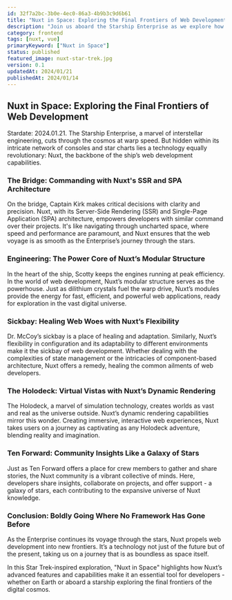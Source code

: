 ```yaml
---
id: 32f7a2bc-3b0e-4ec0-86a3-4b9b3c9d6b61
title: "Nuxt in Space: Exploring the Final Frontiers of Web Development"
description: "Join us aboard the Starship Enterprise as we explore how Nuxt's advanced features and capabilities make it the ideal technology for space exploration and interstellar web development in the Star Trek universe."
category: frontend
tags: [nuxt, vue]
primaryKeyword: ["Nuxt in Space"]
status: published
featured_image: nuxt-star-trek.jpg
version: 0.1
updatedAt: 2024/01/21
publishedAt: 2024/01/14
---
```


## Nuxt in Space: Exploring the Final Frontiers of Web Development

Stardate: 2024.01.21. The Starship Enterprise, a marvel of interstellar engineering, cuts through the cosmos at warp speed. But hidden within its intricate network of consoles and star charts lies a technology equally revolutionary: Nuxt, the backbone of the ship’s web development capabilities.

### The Bridge: Commanding with Nuxt's SSR and SPA Architecture

On the bridge, Captain Kirk makes critical decisions with clarity and precision. Nuxt, with its Server-Side Rendering (SSR) and Single-Page Application (SPA) architecture, empowers developers with similar command over their projects. It's like navigating through uncharted space, where speed and performance are paramount, and Nuxt ensures that the web voyage is as smooth as the Enterprise’s journey through the stars.

### Engineering: The Power Core of Nuxt’s Modular Structure

In the heart of the ship, Scotty keeps the engines running at peak efficiency. In the world of web development, Nuxt’s modular structure serves as the powerhouse. Just as dilithium crystals fuel the warp drive, Nuxt’s modules provide the energy for fast, efficient, and powerful web applications, ready for exploration in the vast digital universe.

### Sickbay: Healing Web Woes with Nuxt’s Flexibility

Dr. McCoy’s sickbay is a place of healing and adaptation. Similarly, Nuxt’s flexibility in configuration and its adaptability to different environments make it the sickbay of web development. Whether dealing with the complexities of state management or the intricacies of component-based architecture, Nuxt offers a remedy, healing the common ailments of web developers.

### The Holodeck: Virtual Vistas with Nuxt’s Dynamic Rendering

The Holodeck, a marvel of simulation technology, creates worlds as vast and real as the universe outside. Nuxt’s dynamic rendering capabilities mirror this wonder. Creating immersive, interactive web experiences, Nuxt takes users on a journey as captivating as any Holodeck adventure, blending reality and imagination.

### Ten Forward: Community Insights Like a Galaxy of Stars

Just as Ten Forward offers a place for crew members to gather and share stories, the Nuxt community is a vibrant collective of minds. Here, developers share insights, collaborate on projects, and offer support - a galaxy of stars, each contributing to the expansive universe of Nuxt knowledge.

### Conclusion: Boldly Going Where No Framework Has Gone Before

As the Enterprise continues its voyage through the stars, Nuxt propels web development into new frontiers. It’s a technology not just of the future but of the present, taking us on a journey that is as boundless as space itself.

In this Star Trek-inspired exploration, "Nuxt in Space" highlights how Nuxt’s advanced features and capabilities make it an essential tool for developers - whether on Earth or aboard a starship exploring the final frontiers of the digital cosmos.